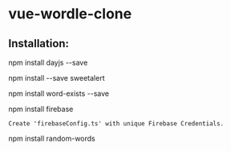 # vue-wordle-clone

## Installation:

npm install dayjs --save

npm install --save sweetalert

npm install word-exists --save

npm install firebase

    Create 'firebaseConfig.ts' with unique Firebase Credentials.
    
npm install random-words


